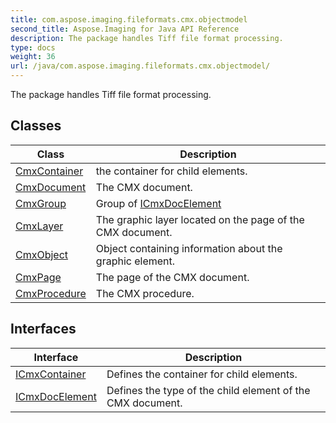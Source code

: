 ```yaml
---
title: com.aspose.imaging.fileformats.cmx.objectmodel
second_title: Aspose.Imaging for Java API Reference
description: The package handles Tiff file format processing.
type: docs
weight: 36
url: /java/com.aspose.imaging.fileformats.cmx.objectmodel/
---
```


The package handles Tiff file format processing.


## Classes

| Class | Description |
| --- | --- |
| [CmxContainer](../com.aspose.imaging.fileformats.cmx.objectmodel/cmxcontainer) | the container for child elements. |
| [CmxDocument](../com.aspose.imaging.fileformats.cmx.objectmodel/cmxdocument) | The CMX document. |
| [CmxGroup](../com.aspose.imaging.fileformats.cmx.objectmodel/cmxgroup) | Group of [ICmxDocElement](../com.aspose.imaging.fileformats.cmx.objectmodel/icmxdocelement) |
| [CmxLayer](../com.aspose.imaging.fileformats.cmx.objectmodel/cmxlayer) | The graphic layer located on the page of the CMX document. |
| [CmxObject](../com.aspose.imaging.fileformats.cmx.objectmodel/cmxobject) | Object containing information about the graphic element. |
| [CmxPage](../com.aspose.imaging.fileformats.cmx.objectmodel/cmxpage) | The page of the CMX document. |
| [CmxProcedure](../com.aspose.imaging.fileformats.cmx.objectmodel/cmxprocedure) | The CMX procedure. |

## Interfaces

| Interface | Description |
| --- | --- |
| [ICmxContainer](../com.aspose.imaging.fileformats.cmx.objectmodel/icmxcontainer) | Defines the container for child elements. |
| [ICmxDocElement](../com.aspose.imaging.fileformats.cmx.objectmodel/icmxdocelement) | Defines the type of the child element of the CMX document. |
